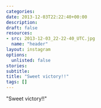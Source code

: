 ```yaml
---
categories:
date: 2013-12-03T22:22:40+00:00
description:
draft: false
resources:
- src: 2013-12-03_22-22-40_UTC.jpg
  name: "header"
layout: instagram
options:
  unlisted: false
stories:
subtitle:
title: "Sweet victory!!"
tags: []
---
```


"Sweet victory!!"
